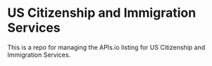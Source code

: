 # US Citizenship and Immigration Services
This is a repo for managing the APIs.io listing for US Citizenship and Immigration Services.